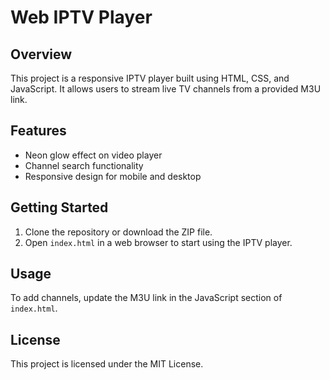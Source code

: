 # Web IPTV Player

## Overview
This project is a responsive IPTV player built using HTML, CSS, and JavaScript. It allows users to stream live TV channels from a provided M3U link.

## Features
- Neon glow effect on video player
- Channel search functionality
- Responsive design for mobile and desktop

## Getting Started
1. Clone the repository or download the ZIP file.
2. Open `index.html` in a web browser to start using the IPTV player.

## Usage
To add channels, update the M3U link in the JavaScript section of `index.html`.

## License
This project is licensed under the MIT License.

